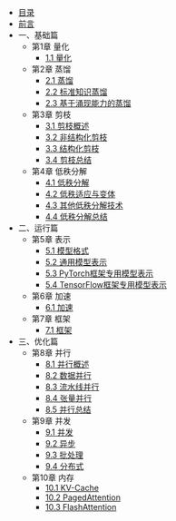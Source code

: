 * [目录](_sidebar.md)
* [前言](chapter0/chapter0_1.md)
* 一、基础篇
  * 第1章 量化
      * [1.1 量化](chapter1/chapter1_1.md)
  * 第2章 蒸馏
      * [2.1 蒸馏](chapter2/chapter2_1.md)
      * [2.2 标准知识蒸馏](chapter2/chapter2_2.md)
      * [2.3 基于涌现能力的蒸馏](chapter2/chapter2_3.md)
  * 第3章 剪枝
      * [3.1 剪枝概述](chapter3/chapter3_1.md)
      * [3.2 非结构化剪枝](chapter3/chapter3_2.md)
      * [3.3 结构化剪枝](chapter3/chapter3_3.md)
      * [3.4 剪枝总结](chapter3/chapter3_4.md)
  * 第4章 低秩分解
      * [4.1 低秩分解](chapter4/chapter4_1.md)
      * [4.2 低秩适应与变体](chapter4/chapter4_2.md)
      * [4.3 其他低秩分解技术](chapter4/chapter4_3.md)
      * [4.4 低秩分解总结](chapter4/chapter4_4.md)
* 二、运行篇
  * 第5章 表示
    * [5.1 模型格式](chapter5/5.1%20模型格式.md)
    * [5.2 通用模型表示](chapter5/5.2%20通用模型表示.md)
    * [5.3 PyTorch框架专用模型表示](chapter5/5.3%20PyTorch框架专用模型表示.md)
    * [5.4 TensorFlow框架专用模型表示](chapter5/5.4%20TensorFlow框架专用模型表示.md)
  * 第6章 加速
    * [6.1 加速](chapter6/chapter6_1.md)
  * 第7章 框架
    * [7.1 框架](chapter7/chapter7_1.md)
* 三、优化篇
  * 第8章 并行
    * [8.1 并行概述](chapter8/chapter8_1.md)
    * [8.2 数据并行](chapter8/chapter8_2.md)
    * [8.3 流水线并行](chapter8/chapter8_3.md)
    * [8.4 张量并行](chapter8/chapter8_4.md)
    * [8.5 并行总结](chapter8/chapter8_5.md)
  * 第9章 并发
    * [9.1 并发](chapter9/chapter9_0.md)
    * [9.2 异步](chapter9/chapter9_1.md)
    * [9.3 批处理](chapter9/chapter9_2.md)
    * [9.4 分布式](chapter9/chapter9_3.md)
  * 第10章 内存
    * [10.1 KV-Cache](chapter10/chapter10_1.md)
    * [10.2 PagedAttention](chapter10/chapter10_2.md)
    * [10.3 FlashAttention](chapter10/chapter10_3.md)

